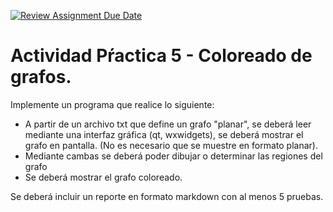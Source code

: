 [![Review Assignment Due Date](https://classroom.github.com/assets/deadline-readme-button-8d59dc4de5201274e310e4c54b9627a8934c3b88527886e3b421487c677d23eb.svg)](https://classroom.github.com/a/80WYj1mh)
# Actividad Pŕactica 5 - Coloreado de grafos.

Implemente un programa que realice lo siguiente:

  - A partir de un archivo txt que define un grafo "planar", se deberá leer mediante una interfaz gráfica (qt, wxwidgets), se deberá mostrar el grafo en pantalla. (No es necesario que se muestre en formato planar).
  - Mediante cambas se deberá poder dibujar o determinar las regiones del grafo
  - Se deberá mostrar el grafo coloreado.


Se deberá incluir un reporte en formato markdown con al menos 5 pruebas.
